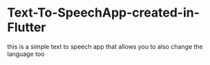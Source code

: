 # Text-To-SpeechApp-created-in-Flutter
this is a simple text to speech app that allows you to also change the language too
